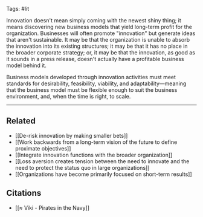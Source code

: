 Tags: #lit

Innovation doesn't mean simply coming with the newest shiny thing; it means discovering new business models that yield long-term profit for the organization. Businesses will often promote "innovation" but generate ideas that aren't sustainable. It may be that the organization is unable to absorb the innovation into its existing structures; it may be that it has no place in the broader corporate strategy; or, it may be that the innovation, as good as it sounds in a press release, doesn't actually have a profitable business model behind it. 

Business models developed through innovation activities must meet standards for desirability, feasibility, viability, and adaptability—meaning that the business model must be flexible enough to suit the business environment, and, when the time is right, to scale. 

---
## Related
- [[De-risk innovation by making smaller bets]]
- [[Work backwards from a long-term vision of the future to define proximate objectives]]
- [[Integrate innovation functions with the broader organization]]
- [[Loss aversion creates tension between the need to innovate and the need to protect the status quo in large organizations]]
- [[Organizations have become primarily focused on short-term results]]

## Citations
- [[≈ Viki - Pirates in the Navy]]